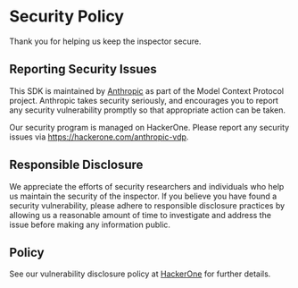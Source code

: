 # Security Policy
Thank you for helping us keep the inspector secure.

## Reporting Security Issues

This SDK is maintained by [Anthropic](https://www.anthropic.com/) as part of the Model Context Protocol project.
Anthropic takes security seriously, and encourages you to report any security vulnerability promptly so that 
appropriate action can be taken.

Our security program is managed on HackerOne. Please report any security issues via https://hackerone.com/anthropic-vdp.

## Responsible Disclosure

We appreciate the efforts of security researchers and individuals who help us maintain the security of
the inspector. If you believe you have found a security vulnerability, please adhere to responsible
disclosure practices by allowing us a reasonable amount of time to investigate and address the issue
before making any information public.

## Policy

See our vulnerability disclosure policy at [HackerOne](https://hackerone.com/anthropic-vdp) for further
details.

